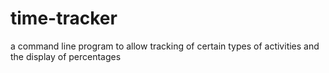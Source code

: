 # time-tracker
a command line program to allow tracking of certain types of activities and the display of percentages

